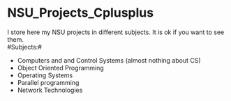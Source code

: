 # NSU_Projects_Cplusplus
I store here my NSU projects in different subjects. It is ok if you want to see them. <br>
#Subjects:#
* Computers and and Control Systems (almost nothing about CS)
* Object Oriented Programming
* Operating Systems
* Parallel programming
* Network Technologies

